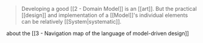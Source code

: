 > Developing a good [[2 - Domain Model]] is an [[art]]. But the practical [[design]] and implementation of a [[Model]]'s individual elements can be relatively [[System|systematic]].

about the [[3 - Navigation map of the language of model-driven design]]